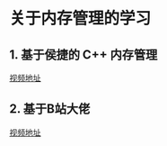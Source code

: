# 关于内存管理的学习
## 1. 基于侯捷的 C++ 内存管理
[视频地址](https://www.youtube.com/watch?v=EytQl0sZDQQ&list=PLTcwR9j5y6W2eH37R2_4oEO4Y0tksot56&index=13)

## 2. 基于B站大佬
[视频地址](https://www.bilibili.com/video/BV1yL4y1Y77A/?spm_id_from=333.788&vd_source=38033fe3a1f136728a1d6f8acf710b51)